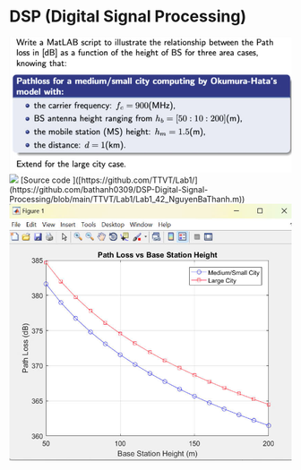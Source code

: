 # DSP (Digital Signal Processing)

<img src="TTVT/Lab1/Question.jpg">
<img src="Lab1_42_NguyenBaThanh.m">
[Source code ]([https://github.com/TTVT/Lab1/](https://github.com/bathanh0309/DSP-Digital-Signal-Processing/blob/main/TTVT/Lab1/Lab1_42_NguyenBaThanh.m))
<img src="TTVT/Lab1/result.jpg">
